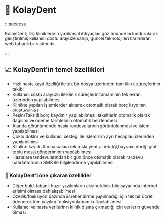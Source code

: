 # :beginner:  KolayDent

:::success


KolayDent; Diş kliniklerinin yazılımsal ihtiyaçları göz önünde bulundurularak geliştirilmiş kullanıcı dostu arayüze sahip, güncel teknolojileri barındıran web tabanlı bir sistemdir.

:::

## 📈  KolayDent’in temel özellikleri


- Hızlı hasta kayıt özelliği ile tek bir dosya üzerinden tüm klinik süreçlerinin takibi
- Kullanıcı dostu arayüzü ile klinik süreçlerin tamamının tek ekran üzerinden yapılabilmesi
- Klinikte yapılan işlemlerden alınarak otomatik olarak borç kaydının oluşturulması
- Peşin/Taksitli borç kaydının yapılabilmesi, taksitlerin otomatik olarak dağılımı ve ödeme tarihlerinin otomatik belirlenmesi
- Ajanda görünümünde hasta randevularının görüntülenmesi ve işlem yapılabilmesi
- Çoklu doktor ve kullanıcı desteği ile işlemlerin ayrı hesaplar üzerinden yapılabilmesi
- Klinikte kayıtlı tüm hastalara tek tuşla yeni yıl tebriği,bayram tebriği gibi toplu mesaj gönderiminin yapılabilmesi
- Hastalara randevularından bir gün önce otomatik olarak randevu hatırlatmasının SMS ile bilgilendirme yapılabilmesi

### :small_blue_diamond: KolayDent’i öne çıkaran özellikler
- Diğer bulut tabanlı hazır yazılımların aksine klinik bilgisayarında internet erişimi olmasa dahialışabilmesi
- Özellik/fonksiyon  bazında ücretlendirme yapılmadığı için tek bir ücret ödenerek tüm yazılım fonksiyonlarının kullanılabilmesi
- Kullanıcı ve hasta verilerinin klinik dışına çıkmadığı için verilerin güvende olması
